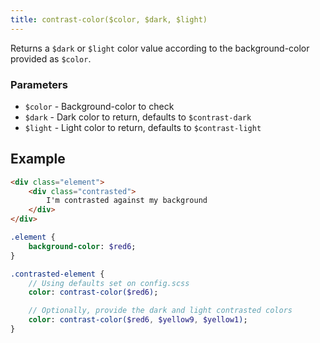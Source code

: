```yaml
---
title: contrast-color($color, $dark, $light)
---
```


Returns a `$dark` or `$light` color value according to the background-color provided as `$color`.

### Parameters
- `$color` - Background-color to check
- `$dark`  - Dark color to return, defaults to `$contrast-dark`
- `$light`   - Light color to return, defaults to `$contrast-light`

## Example

```html
<div class="element">
    <div class="contrasted">
        I'm contrasted against my background
    </div>
</div>
```

```sass
.element {
    background-color: $red6;
}

.contrasted-element {
    // Using defaults set on config.scss
    color: contrast-color($red6);

    // Optionally, provide the dark and light contrasted colors
    color: contrast-color($red6, $yellow9, $yellow1);
}
```